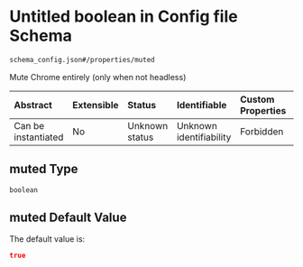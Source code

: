 # Untitled boolean in Config file Schema

```txt
schema_config.json#/properties/muted
```

Mute Chrome entirely (only when not headless)

| Abstract            | Extensible | Status         | Identifiable            | Custom Properties | Additional Properties | Access Restrictions | Defined In                                                                        |
| :------------------ | :--------- | :------------- | :---------------------- | :---------------- | :-------------------- | :------------------ | :-------------------------------------------------------------------------------- |
| Can be instantiated | No         | Unknown status | Unknown identifiability | Forbidden         | Allowed               | none                | [schema\_config.json\*](../lib/schemas/schema_config.json "open original schema") |

## muted Type

`boolean`

## muted Default Value

The default value is:

```json
true
```
